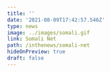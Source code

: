 ```yaml
---
title: ''
date: '2021-08-09T17:42:57.546Z'
type: news
image: ../images/somali.gif
link: Somali Net
path: /inthenews/somali-net
hideOnPreview: true
draft: false
---
```

